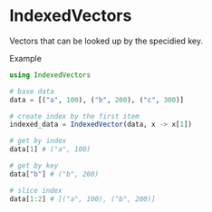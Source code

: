 # IndexedVectors

Vectors that can be looked up by the specidied key.

Example

```julia
using IndexedVectors

# base data
data = [("a", 100), ("b", 200), ("c", 300)]

# create index by the first item
indexed_data = IndexedVector(data, x -> x[1])

# get by index
data[1] # ("a", 100)

# get by key
data["b"] # ("b", 200)

# slice index
data[1:2] # [("a", 100), ("b", 200)]
```
